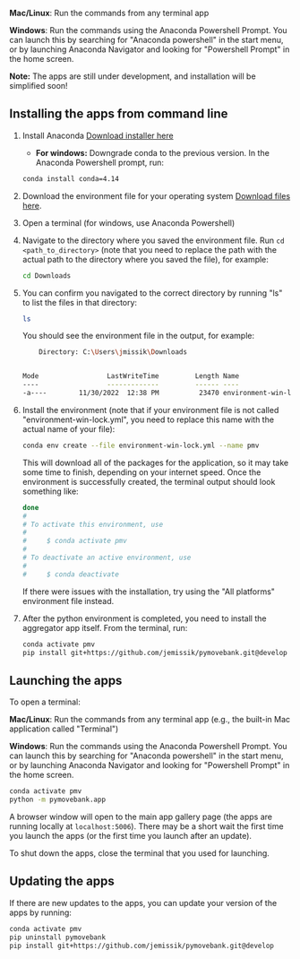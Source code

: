 **Mac/Linux**: Run the commands from any terminal app

**Windows**: Run the commands using the Anaconda Powershell Prompt. You can launch this by searching for "Anaconda powershell" in the start menu, or by launching Anaconda Navigator and looking for "Powershell Prompt" in the home screen.

**Note:** The apps are still under development, and installation will be simplified soon!

## Installing the apps from command line

1. Install Anaconda [Download installer here](https://www.anaconda.com/products/distribution)
    - **For windows:** Downgrade conda to the previous version. In the Anaconda Powershell prompt, run:

    ```bash
    conda install conda=4.14
    ```

2. Download the environment file for your operating system [Download files here](https://jemissik.github.io/pymovebank/apps/environment_files.html).

3. Open a terminal (for windows, use Anaconda Powershell)
4. Navigate to the directory where you saved the environment file. Run ``cd <path_to_directory>`` (note that you need to replace the path with the actual path to the directory where you saved the file), for example:

    ```bash
    cd Downloads
    ```

5. You can confirm you navigated to the correct directory by running "ls" to list the files in that directory:

    ```bash
    ls
    ```
    You should see the environment file in the output, for example:

    ```bash
        Directory: C:\Users\jmissik\Downloads


    Mode                 LastWriteTime         Length Name
    ----                 -------------         ------ ----
    -a----        11/30/2022  12:38 PM          23470 environment-win-lock.yml
    ```

6. Install the environment (note that if your environment file is not called "environment-win-lock.yml", you need to replace this name with the actual name of your file):

    ```bash
    conda env create --file environment-win-lock.yml --name pmv
    ```

    This will download all of the packages for the application, so it may take some time to finish, depending on your internet speed. Once the environment is successfully created, the terminal output should look something like:

    ```bash
    done
    #
    # To activate this environment, use
    #
    #     $ conda activate pmv
    #
    # To deactivate an active environment, use
    #
    #     $ conda deactivate
    ```

    If there were issues with the installation, try using the "All platforms" environment file instead. 

7. After the python environment is completed, you need to install the aggregator app itself. From the terminal, run:

    ```bash
    conda activate pmv
    pip install git+https://github.com/jemissik/pymovebank.git@develop
    ```


## Launching the apps

To open a terminal:

**Mac/Linux**: Run the commands from any terminal app (e.g., the built-in Mac application called "Terminal")

**Windows**: Run the commands using the Anaconda Powershell Prompt. You can launch this by searching for "Anaconda powershell" in the start menu, or by launching Anaconda Navigator and looking for "Powershell Prompt" in the home screen.

```bash
conda activate pmv
python -m pymovebank.app
```

A browser window will open to the main app gallery page (the apps are running locally at ``localhost:5006``). There may be a short wait the first time you launch the apps (or the first time you launch after an update).

To shut down the apps, close the terminal that you used for launching.


## Updating the apps

If there are new updates to the apps, you can update your version of the apps by running:

```bash
conda activate pmv
pip uninstall pymovebank
pip install git+https://github.com/jemissik/pymovebank.git@develop
```
